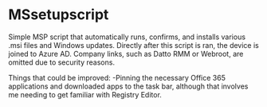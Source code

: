 # MSsetupscript
Simple MSP script that automatically runs, confirms, and installs various .msi files and Windows updates. Directly after this script is ran, the device is joined to Azure AD.
Company links, such as Datto RMM or Webroot, are omitted due to security reasons.

Things that could be improved:
-Pinning the necessary Office 365 applications and downloaded apps to the task bar, although that involves me needing to get familiar with Registry Editor.
